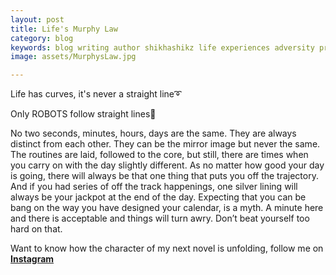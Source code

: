 ```yaml
---
layout: post
title: Life's Murphy Law
category: blog
keywords: blog writing author shikhashikz life experiences adversity prosperity blogpost lifephilosophy writinglife writing writingcommunity dailyblogpost 
image: assets/MurphysLaw.jpg

---
```

Life has curves, it's never a straight line➰

Only ROBOTS follow straight lines🤖

No two seconds, minutes, hours, days are the same. They are always distinct from each other. They can be the mirror image but never the same. The routines are laid, followed to the core, but still, there are times when you carry on with the day slightly different. As no matter how good your day is going, there will always be that one thing that puts you off the trajectory. And if you had series of off the track happenings, one silver lining will always be your jackpot at the end of the day. Expecting that you can be bang on the way you have designed your calendar, is a myth. A minute here and there is acceptable and things will turn awry. Don’t beat yourself too hard on that. 

Want to know how the character of my next novel is unfolding, follow me on **[Instagram](https://www.instagram.com/novelistinaction/)**
